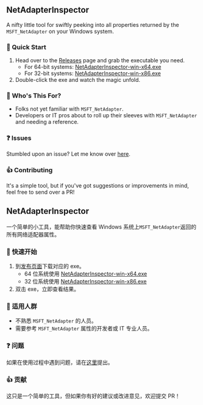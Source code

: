 ## NetAdapterInspector

A nifty little tool for swiftly peeking into all properties returned by the `MSFT_NetAdapter` on your Windows system.

### 🚀 Quick Start

1. Head over to the [Releases](https://github.com/js1016/NetAdapterInspector/releases) page and grab the executable you need.
    - For 64-bit systems: [NetAdapterInspector-win-x64.exe](https://github.com/js1016/NetAdapterInspector/releases/download/v1.0.0/NetAdapterInspector-win-x64.exe)
    - For 32-bit systems: [NetAdapterInspector-win-x86.exe](https://github.com/js1016/NetAdapterInspector/releases/download/v1.0.0/NetAdapterInspector-win-x86.exe)
2. Double-click the exe and watch the magic unfold.

### 👥 Who's This For?

-   Folks not yet familiar with `MSFT_NetAdapter`.
-   Developers or IT pros about to roll up their sleeves with `MSFT_NetAdapter` and needing a reference.

### ❓ Issues

Stumbled upon an issue? Let me know over [here](https://github.com/js1016/NetAdapterInspector/issues).

### 👍 Contributing

It's a simple tool, but if you've got suggestions or improvements in mind, feel free to send over a PR!

## NetAdapterInspector

一个简单的小工具，能帮助你快速查看 Windows 系统上`MSFT_NetAdapter`返回的所有网络适配器属性。

### 🚀 快速开始

1. 到[发布页面](https://github.com/js1016/NetAdapterInspector/releases)下载对应的 exe。
    - 64 位系统使用 [NetAdapterInspector-win-x64.exe](https://github.com/js1016/NetAdapterInspector/releases/download/v1.0.0/NetAdapterInspector-win-x64.exe)
    - 32 位系统使用 [NetAdapterInspector-win-x86.exe](https://github.com/js1016/NetAdapterInspector/releases/download/v1.0.0/NetAdapterInspector-win-x86.exe)
2. 双击 exe，立即查看结果。

### 👥 适用人群

-   不熟悉 `MSFT_NetAdapter` 的人员。
-   需要参考 `MSFT_NetAdapter` 属性的开发者或 IT 专业人员。

### ❓ 问题

如果在使用过程中遇到问题，请在[这里](https://github.com/js1016/NetAdapterInspector/issues)提出。

### 👍 贡献

这只是一个简单的工具，但如果你有好的建议或改进意见，欢迎提交 PR！
